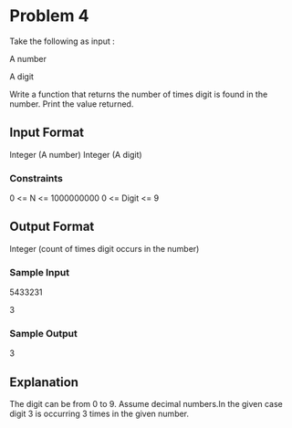 # Problem 4

Take the following as input :

A number

A digit

Write a function that returns the number of times digit is found in the number. Print the value returned.

## Input Format

Integer (A number) Integer (A digit)

### Constraints

0 <= N <= 1000000000 0 <= Digit <= 9

## Output Format

Integer (count of times digit occurs in the number)

### Sample Input

5433231 

3

### Sample Output

3

## Explanation

The digit can be from 0 to 9. Assume decimal numbers.In the given case digit 3 is occurring 3 times in the given number.
